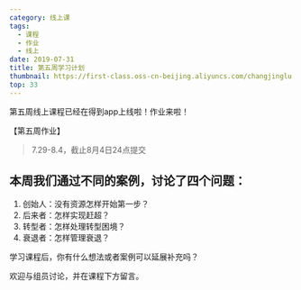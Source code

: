 ```yaml
---
category: 线上课
tags:
  - 课程
  - 作业
  - 线上
date: 2019-07-31
title: 第五周学习计划
thumbnail: https://first-class.oss-cn-beijing.aliyuncs.com/changjinglu.jpg
top: 33
---
```


第五周线上课程已经在得到app上线啦！作业来啦！
<!-- more -->

【第五周作业】
> 7.29-8.4，截止8月4日24点提交

## 本周我们通过不同的案例，讨论了四个问题：

1. 创始人：没有资源怎样开始第一步？
2. 后来者：怎样实现赶超？
3. 转型者：怎样处理转型困境？
4. 衰退者：怎样管理衰退？

学习课程后，你有什么想法或者案例可以延展补充吗？

欢迎与组员讨论，并在课程下方留言。
